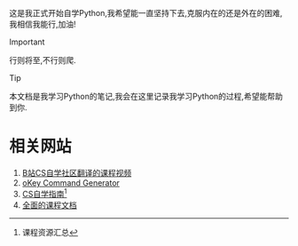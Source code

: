 这是我正式开始自学Python,我希望能一直坚持下去,克服内在的还是外在的困难,我相信我能行,加油!

> [!important]
>行则将至,不行则爬.

> [!tip]
>本文档是我学习Python的笔记,我会在这里记录我学习Python的过程,希望能帮助到你.

# 相关网站
1. [B站CS自学社区翻译的课程视频](https://www.bilibili.com/video/BV1sy411z7nA/?vd_source=bef1d2c9b76366a4540e6a0bd70d20ac)
2. [oKey Command Generator](https://ok-help.cs61a.org/)
3. [CS自学指南](https://csdiy.wiki/%E7%BC%96%E7%A8%8B%E5%85%A5%E9%97%A8/Python/CS61A/#_2)[^1]
4. [全面的课程文档](https://www.learncs.site/docs/curriculum-resource/cs61a)











[^1]: 课程资源汇总
